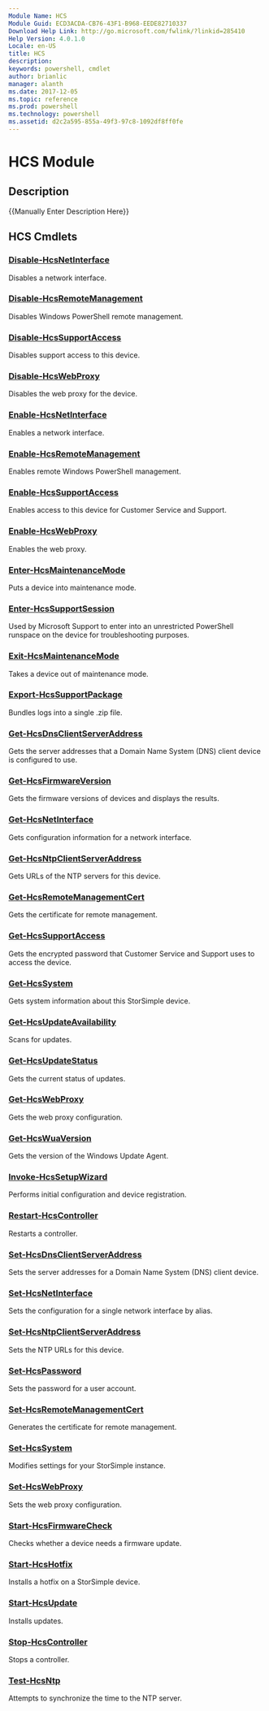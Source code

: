 ```yaml
---
Module Name: HCS
Module Guid: ECD3ACDA-CB76-43F1-B968-EEDE82710337
Download Help Link: http://go.microsoft.com/fwlink/?linkid=285410
Help Version: 4.0.1.0
Locale: en-US
title: HCS
description: 
keywords: powershell, cmdlet
author: brianlic
manager: alanth
ms.date: 2017-12-05
ms.topic: reference
ms.prod: powershell
ms.technology: powershell
ms.assetid: d2c2a595-855a-49f3-97c8-1092df8ff0fe
---
```


# HCS Module
## Description
{{Manually Enter Description Here}}

## HCS Cmdlets
### [Disable-HcsNetInterface](./Disable-HcsNetInterface.md)
Disables a network interface.

### [Disable-HcsRemoteManagement](./Disable-HcsRemoteManagement.md)
Disables Windows PowerShell remote management.

### [Disable-HcsSupportAccess](./Disable-HcsSupportAccess.md)
Disables support access to this device.

### [Disable-HcsWebProxy](./Disable-HcsWebProxy.md)
Disables the web proxy for the device.

### [Enable-HcsNetInterface](./Enable-HcsNetInterface.md)
Enables a network interface.

### [Enable-HcsRemoteManagement](./Enable-HcsRemoteManagement.md)
Enables remote Windows PowerShell management.

### [Enable-HcsSupportAccess](./Enable-HcsSupportAccess.md)
Enables access to this device for Customer Service and Support.

### [Enable-HcsWebProxy](./Enable-HcsWebProxy.md)
Enables the web proxy.

### [Enter-HcsMaintenanceMode](./Enter-HcsMaintenanceMode.md)
Puts a device into maintenance mode.

### [Enter-HcsSupportSession](./Enter-HcsSupportSession.md)
Used by Microsoft Support to enter into an unrestricted PowerShell runspace on the device for troubleshooting purposes.

### [Exit-HcsMaintenanceMode](./Exit-HcsMaintenanceMode.md)
Takes a device out of maintenance mode.

### [Export-HcsSupportPackage](./Export-HcsSupportPackage.md)
Bundles logs into a single .zip file.

### [Get-HcsDnsClientServerAddress](./Get-HcsDnsClientServerAddress.md)
Gets the server addresses that a Domain Name System (DNS) client device is configured to use.

### [Get-HcsFirmwareVersion](./Get-HcsFirmwareVersion.md)
Gets the firmware versions of devices and displays the results.

### [Get-HcsNetInterface](./Get-HcsNetInterface.md)
Gets configuration information for a network interface.

### [Get-HcsNtpClientServerAddress](./Get-HcsNtpClientServerAddress.md)
Gets URLs of the NTP servers for this device.

### [Get-HcsRemoteManagementCert](./Get-HcsRemoteManagementCert.md)
Gets the certificate for remote management.

### [Get-HcsSupportAccess](./Get-HcsSupportAccess.md)
Gets the encrypted password that Customer Service and Support uses to access the device.

### [Get-HcsSystem](./Get-HcsSystem.md)
Gets system information about this StorSimple device.

### [Get-HcsUpdateAvailability](./Get-HcsUpdateAvailability.md)
Scans for updates.

### [Get-HcsUpdateStatus](./Get-HcsUpdateStatus.md)
Gets the current status of updates.

### [Get-HcsWebProxy](./Get-HcsWebProxy.md)
Gets the web proxy configuration.

### [Get-HcsWuaVersion](./Get-HcsWuaVersion.md)
Gets the version of the Windows Update Agent.

### [Invoke-HcsSetupWizard](./Invoke-HcsSetupWizard.md)
Performs initial configuration and device registration.

### [Restart-HcsController](./Restart-HcsController.md)
Restarts a controller.

### [Set-HcsDnsClientServerAddress](./Set-HcsDnsClientServerAddress.md)
Sets the server addresses for a Domain Name System (DNS) client device.

### [Set-HcsNetInterface](./Set-HcsNetInterface.md)
Sets the configuration for a single network interface by alias.

### [Set-HcsNtpClientServerAddress](./Set-HcsNtpClientServerAddress.md)
Sets the NTP URLs for this device.

### [Set-HcsPassword](./Set-HcsPassword.md)
Sets the password for a user account.

### [Set-HcsRemoteManagementCert](./Set-HcsRemoteManagementCert.md)
Generates the certificate for remote management.

### [Set-HcsSystem](./Set-HcsSystem.md)
Modifies settings for your StorSimple instance.

### [Set-HcsWebProxy](./Set-HcsWebProxy.md)
Sets the web proxy configuration.

### [Start-HcsFirmwareCheck](./Start-HcsFirmwareCheck.md)
Checks whether a device needs a firmware update.

### [Start-HcsHotfix](./Start-HcsHotfix.md)
Installs a hotfix on a StorSimple device.

### [Start-HcsUpdate](./Start-HcsUpdate.md)
Installs updates.

### [Stop-HcsController](./Stop-HcsController.md)
Stops a controller.

### [Test-HcsNtp](./Test-HcsNtp.md)
Attempts to synchronize the time to the NTP server.

